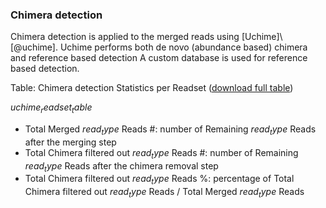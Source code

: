 ### Chimera detection

Chimera detection is applied to the merged reads using [Uchime]\ [@uchime]. Uchime performs both de novo (abundance based) chimera and reference based detection A custom database is used for reference based detection.

Table: Chimera detection Statistics per Readset ([download full table](uchimeReadsetTable.tsv))

$uchime_readset_table$

* Total Merged $read_type$ Reads #: number of Remaining $read_type$ Reads after the merging step
* Total Chimera filtered out $read_type$ Reads #: number of Remaining $read_type$ Reads after the chimera removal step
* Total Chimera filtered out $read_type$ Reads %: percentage of Total Chimera filtered out $read_type$ Reads / Total Merged $read_type$ Reads
